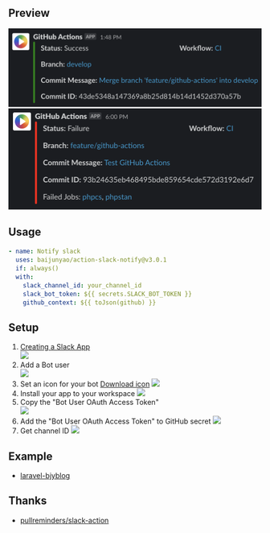 ## Preview
![](./docs/success.png)  
![](./docs/failed.png)  

## Usage
```yaml
- name: Notify slack
  uses: baijunyao/action-slack-notify@v3.0.1
  if: always()
  with:
    slack_channel_id: your_channel_id
    slack_bot_token: ${{ secrets.SLACK_BOT_TOKEN }}
    github_context: ${{ toJson(github) }}
```

## Setup
1. [Creating a Slack App](https://api.slack.com/apps)  
![](./docs/create-slack-app.png)  
2. Add a Bot user  
![](./docs/bot-user.png) 
3. Set an icon for your bot  [Download icon](https://github.com/baijunyao/action-slack-notify/raw/master/docs/app-icons/github-action-icon.png)
![](./docs/set-an-icon.png)  
4. Install your app to your workspace
![](./docs/install-app-to-workspace.png)
5. Copy the "Bot User OAuth Access Token"  
![](./docs/bot-user-oauth-access-token.png)
6. Add the "Bot User OAuth Access Token" to GitHub secret
![](./docs/add-token-to-secret.png)
7. Get channel ID
![](./docs/get-channel-id.png)

## Example
- [laravel-bjyblog](https://github.com/baijunyao/laravel-bjyblog/blob/fba111e2fb497a4eb7a02bd9409a9c21f09b1adb/.github/workflows/CI.yml#L411)

## Thanks
- [pullreminders/slack-action](https://github.com/pullreminders/slack-action)

